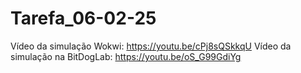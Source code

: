 # Tarefa_06-02-25

Vídeo da simulação Wokwi: https://youtu.be/cPj8sQSkkqU
Vídeo da simulação na BitDogLab: https://youtu.be/oS_G99GdiYg
